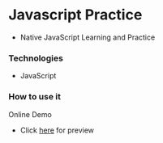 # Javascript Practice
  * Native JavaScript Learning and Practice

### Technologies
  * JavaScript

### How to use it

Online Demo
  * Click <a href="https://yudha-e.github.io/webpractice/">here</a> for preview
